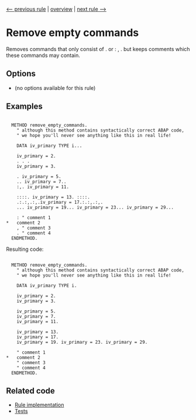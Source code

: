 [<-- previous rule](LogicalOperatorPositionRule.md) | [overview](../rules.md) | [next rule -->](ValueStatementRule.md)

# Remove empty commands

Removes commands that only consist of . or : , . but keeps comments which these commands may contain.

## Options

* \(no options available for this rule\)

## Examples


```ABAP

  METHOD remove_empty_commands.
    " although this method contains syntactically correct ABAP code,
    " we hope you'll never see anything like this in real life!

    DATA iv_primary TYPE i...

    iv_primary = 2.
    . . .
    iv_primary = 3.

    . iv_primary = 5.
    .. iv_primary = 7..
    :,. iv_primary = 11.

    ::::. iv_primary = 13. ::::.
    .:.:,.:,.iv_primary = 17.:.:,.:,.
    ... iv_primary = 19... iv_primary = 23... iv_primary = 29...

    : " comment 1
*   comment 2
    , " comment 3
    . " comment 4
  ENDMETHOD.
```

Resulting code:

```ABAP

  METHOD remove_empty_commands.
    " although this method contains syntactically correct ABAP code,
    " we hope you'll never see anything like this in real life!

    DATA iv_primary TYPE i.

    iv_primary = 2.
    iv_primary = 3.

    iv_primary = 5.
    iv_primary = 7.
    iv_primary = 11.

    iv_primary = 13.
    iv_primary = 17.
    iv_primary = 19. iv_primary = 23. iv_primary = 29.

    " comment 1
*   comment 2
    " comment 3
    " comment 4
  ENDMETHOD.
```

## Related code

* [Rule implementation](../../com.sap.adt.abapcleaner/src/com/sap/adt/abapcleaner/rules/syntax/EmptyCommandRule.java)
* [Tests](../../test/com.sap.adt.abapcleaner.test/src/com/sap/adt/abapcleaner/rules/syntax/EmptyCommandTest.java)

